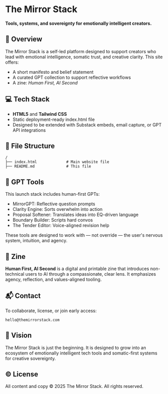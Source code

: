 # The Mirror Stack

**Tools, systems, and sovereignty for emotionally intelligent creators.**

## 🌱 Overview

The Mirror Stack is a self-led platform designed to support creators who lead with emotional intelligence, somatic trust, and creative clarity. This site offers:

* A short manifesto and belief statement
* A curated GPT collection to support reflective workflows
* A zine: *Human First, AI Second*

## 💻 Tech Stack

* **HTML5** and **Tailwind CSS**
* Static deployment-ready index.html file
* Designed to be extended with Substack embeds, email capture, or GPT API integrations

## 📂 File Structure

```
/
├── index.html             # Main website file
├── README.md              # This file
```

## 🧠 GPT Tools

This launch stack includes human-first GPTs:

* MirrorGPT: Reflective question prompts
* Clarity Engine: Sorts overwhelm into action
* Proposal Softener: Translates ideas into EQ-driven language
* Boundary Builder: Scripts hard convos
* The Tender Editor: Voice-aligned revision help

These tools are designed to work with — not override — the user's nervous system, intuition, and agency.

## 📰 Zine

**Human First, AI Second** is a digital and printable zine that introduces non-technical users to AI through a compassionate, clear lens. It emphasizes agency, reflection, and values-aligned tooling.

## 📬 Contact

To collaborate, license, or join early access:

```
hello@themirrorstack.com
```

## 🔮 Vision

The Mirror Stack is just the beginning. It is designed to grow into an ecosystem of emotionally intelligent tech tools and somatic-first systems for creative sovereignty.

## © License

All content and copy © 2025 The Mirror Stack. All rights reserved.

